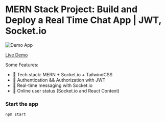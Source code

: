 # MERN Stack Project: Build and Deploy a Real Time Chat App | JWT, Socket.io

![Demo App](https://i.ibb.co/gFSMzKN/1.png)

[Live Demo](https://mern-chat-bwlm.onrender.com)



Some Features:

-   🌟 Tech stack: MERN + Socket.io + TailwindCSS
-   🎃 Authentication && Authorization with JWT
-   👾 Real-time messaging with Socket.io
-   🚀 Online user status (Socket.io and React Context)




### Start the app

```shell
npm start
```
